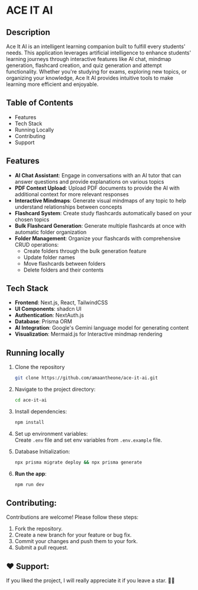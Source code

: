 # ACE IT AI

## Description

Ace It AI is an intelligent learning companion built to fulfill every students' needs. This application leverages artificial intelligence to enhance students' learning journeys through interactive features like AI chat, mindmap generation, flashcard creation, and quiz generation and attempt functionality. Whether you're studying for exams, exploring new topics, or organizing your knowledge, Ace It AI provides intuitive tools to make learning more efficient and enjoyable.

## Table of Contents

* Features
* Tech Stack
* Running Locally
* Contributing
* Support

## Features

- **AI Chat Assistant**: Engage in conversations with an AI tutor that can answer questions and provide explanations on various topics
- **PDF Context Upload**: Upload PDF documents to provide the AI with additional context for more relevant responses
- **Interactive Mindmaps**: Generate visual mindmaps of any topic to help understand relationships between concepts
- **Flashcard System**: Create study flashcards automatically based on your chosen topics
- **Bulk Flashcard Generation**: Generate multiple flashcards at once with automatic folder organization
- **Folder Management**: Organize your flashcards with comprehensive CRUD operations:
  - Create folders through the bulk generation feature
  - Update folder names
  - Move flashcards between folders
  - Delete folders and their contents

## Tech Stack

- **Frontend**: Next.js, React, TailwindCSS
- **UI Components**: shadcn UI
- **Authentication**: NextAuth.js
- **Database**: Prisma ORM
- **AI Integration**: Google's Gemini language model for generating content
- **Visualization**: Mermaid.js for Interactive mindmap rendering

## Running locally

1. Clone the repository
   ```bash
   git clone https://github.com/amaantheone/ace-it-ai.git
   ```
2. Navigate to the project directory:
   ```bash
   cd ace-it-ai
   ```
3. Install dependencies:
   ```bash
   npm install
   ```
4. Set up environment variables: <br>
Create `.env` file and set env variables from `.env.example` file.

6. Database Initialization:
   ```bash
   npx prisma migrate deploy && npx prisma generate
   ```
6. **Run the app**:
   ```bash
   npm run dev
   ```

## Contributing:

Contributions are welcome! Please follow these steps:

1. Fork the repository.
2. Create a new branch for your feature or bug fix.
3. Commit your changes and push them to your fork.
4. Submit a pull request.

## ❤️ Support:

If you liked the project, I will really appreciate it if you leave a star. 🌟😊
